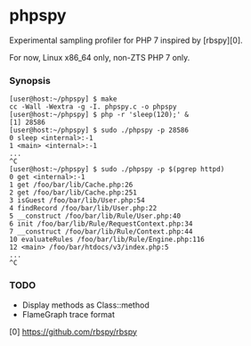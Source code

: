 # phpspy

Experimental sampling profiler for PHP 7 inspired by [rbspy][0].

For now, Linux x86_64 only, non-ZTS PHP 7 only.

### Synopsis

    [user@host:~/phpspy] $ make
    cc -Wall -Wextra -g -I. phpspy.c -o phpspy
    [user@host:~/phpspy] $ php -r 'sleep(120);' &
    [1] 28586
    [user@host:~/phpspy] $ sudo ./phpspy -p 28586
    0 sleep <internal>:-1
    1 <main> <internal>:-1
    ...
    ^C
    [user@host:~/phpspy] $ sudo ./phpspy -p $(pgrep httpd)
    0 get <internal>:-1
    1 get /foo/bar/lib/Cache.php:26
    2 get /foo/bar/lib/Cache.php:251
    3 isGuest /foo/bar/lib/User.php:54
    4 findRecord /foo/bar/lib/User.php:22
    5 __construct /foo/bar/lib/Rule/User.php:40
    6 init /foo/bar/lib/Rule/RequestContext.php:34
    7 __construct /foo/bar/lib/Rule/Context.php:44
    10 evaluateRules /foo/bar/lib/Rule/Engine.php:116
    12 <main> /foo/bar/htdocs/v3/index.php:5
    ...
    ^C

### TODO

* Display methods as Class::method
* FlameGraph trace format

[0] https://github.com/rbspy/rbspy
